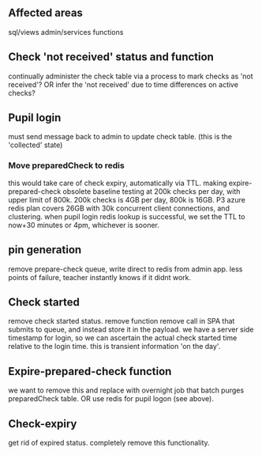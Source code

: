 
## Affected areas
sql/views
admin/services
functions


## Check 'not received' status and function
continually administer the check table via a process to mark checks as 'not received'?
OR
infer the 'not received' due to time differences on active checks?

## Pupil login
must send message back to admin to update check table. (this is the 'collected' state)
### Move preparedCheck to redis
this would take care of check expiry, automatically via TTL. making expire-prepared-check obsolete
baseline testing at 200k checks per day, with upper limit of 800k.
200k checks is 4GB per day, 800k is 16GB.
P3 azure redis plan covers 26GB with 30k concurrent client connections, and clustering.
when pupil login redis lookup is successful, we set the TTL to now+30 minutes or 4pm, whichever is sooner.

## pin generation
remove prepare-check queue, write direct to redis from admin app.  less points of failure, teacher instantly knows if it didnt work.

## Check started
remove check started status.
remove function
remove call in SPA that submits to queue, and instead store it in the payload.
we have a server side timestamp for login, so we can ascertain the actual check started time relative to the login time.
this is transient information 'on the day'.

## Expire-prepared-check function
we want to remove this and replace with overnight job that batch purges preparedCheck table.
OR
use redis for pupil logon (see above).

## Check-expiry
get rid of expired status.
completely remove this functionality.
